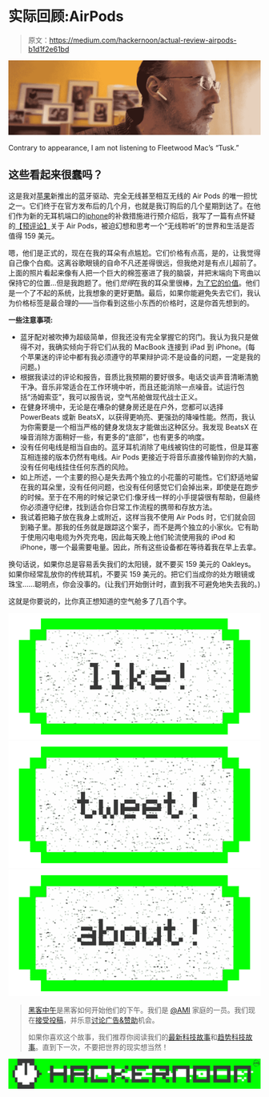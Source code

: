 # 实际回顾:AirPods

> 原文：<https://medium.com/hackernoon/actual-review-airpods-b1d1f2e61bd>

![](img/b5034acabb1443706a2db62b25c2ed21.png)

Contrary to appearance, I am not listening to Fleetwood Mac’s “Tusk.”

## 这些看起来很蠢吗？

这是我对[苹果](https://hackernoon.com/tagged/apples)新推出的蓝牙驱动、完全无线甚至相互无线的 Air Pods 的唯一担忧之一。它们终于在官方发布后的几个月，也就是我订购后的几个星期到达了。在他们作为新的无耳机端口的[iphone](https://hackernoon.com/tagged/iphones)的补救措施进行预介绍后，我写了一篇有点怀疑的[【预评论】](http://elexicon.com/review-airpods/)关于 Air Pods，被迫幻想和思考一个“无线聆听”的世界和生活是否值得 159 美元。

嗯，他们是正式的，现在在我的耳朵有点尴尬。它们价格有点高，是的，让我觉得自己像个白痴。这离谷歌眼镜的自命不凡还差得很远，但我绝对是有点儿超前了。上面的照片看起来像有人把一个巨大的棉签塞进了我的脑袋，并把末端向下弯曲以保持它的位置…但是我跑题了。他们*觉得*在我的耳朵里很棒，[为了它的价值](https://l.facebook.com/l.php?u=http%3A%2F%2F3.bp.blogspot.com%2F-AW76bqI_zVY%2FVl3FLIZBE4I%2FAAAAAAAAKDw%2F6zT0AA6-R0I%2Fs640%2F82b113177ba2fa7e26fcc3324ffe448f.jpg&h=ATNfaVuBPv7XyI-uVwqfp3g8PqeedTXErYj4tqUICo_VRckHp5vcwyhRaah_Pam1wLWdcIyarOyXyFlxc75m-gL21DtbKeI2wtq8OTlLldbFEV3-gdSTvgL3R3mkCUmftSLHDDSFFukbwkxgU0SEmPakvg&s=1)。他们是一个了不起的系统，比我想象的更好更酷。最后，如果你能避免失去它们，我认为价格标签是最合理的——当你看到这些小东西的价格时，这是你首先想到的。

**一些注意事项:**

*   蓝牙配对被吹捧为超级简单，但我还没有完全掌握它的窍门。我认为我只是做得不对，我确实倾向于将它们从我的 MacBook 连接到 iPad 到 iPhone。(每个苹果迷的评论中都有我必须遵守的苹果辩护词:不是设备的问题，一定是我的问题。)
*   根据我读过的评论和报告，音质比我预期的要好很多。电话交谈声音清晰清脆干净。音乐非常适合在工作环境中听，而且还能消除一点噪音。试运行包括“汤姆索亚”，我可以报告说，空气吊舱做现代战士正义。
*   在健身环境中，无论是在嘈杂的健身房还是在户外，您都可以选择 PowerBeats 或新 BeatsX，以获得更响亮、更强劲的降噪性能。然而，我认为你需要是一个相当严格的健身发烧友才能做出这种区分。我发现 BeatsX 在噪音消除方面稍好一些，有更多的“底部”，也有更多的响度。
*   没有任何电线是相当自由的。蓝牙耳机消除了电线被钩住的可能性，但是耳塞互相连接的版本仍然有电线。Air Pods 更接近于将音乐直接传输到你的大脑，没有任何电线挂住任何东西的风险。
*   如上所述，一个主要的担心是失去两个独立的小花蕾的可能性。它们舒适地留在我的耳朵里，没有任何问题，也没有任何感觉它们会掉出来，即使是在跑步的时候。至于在不用的时候记录它们:像牙线一样的小手提袋很有帮助，但最终你必须遵守纪律，找到适合你日常工作流程的携带和存放方法。
*   我试着把箱子放在我身上或附近，这样当我不使用 Air Pods 时，它们就会回到箱子里。那我的任务就是跟踪这个案子，而不是两个独立的小家伙。它有助于使用闪电电缆为外壳充电，因此每天晚上他们轮流使用我的 iPod 和 iPhone，哪一个最需要电量。因此，所有这些设备都在等待着我在早上去拿。

换句话说，如果你总是容易丢失我们的太阳镜，就不要买 159 美元的 Oakleys。如果你经常乱放你的传统耳机，不要买 159 美元的。把它们当成你的处方眼镜或珠宝……聪明点，你会没事的。(让我们开始倒计时，直到我不可避免地失去我的。)

这就是你要说的，比你真正想知道的空气舱多了几百个字。

[![](img/50ef4044ecd4e250b5d50f368b775d38.png)](http://bit.ly/HackernoonFB)[![](img/979d9a46439d5aebbdcdca574e21dc81.png)](https://goo.gl/k7XYbx)[![](img/2930ba6bd2c12218fdbbf7e02c8746ff.png)](https://goo.gl/4ofytp)

> [黑客中午](http://bit.ly/Hackernoon)是黑客如何开始他们的下午。我们是 [@AMI](http://bit.ly/atAMIatAMI) 家庭的一员。我们现在[接受投稿](http://bit.ly/hackernoonsubmission)，并乐意[讨论广告&赞助](mailto:partners@amipublications.com)机会。
> 
> 如果你喜欢这个故事，我们推荐你阅读我们的[最新科技故事](http://bit.ly/hackernoonlatestt)和[趋势科技故事](https://hackernoon.com/trending)。直到下一次，不要把世界的现实想当然！

![](img/be0ca55ba73a573dce11effb2ee80d56.png)